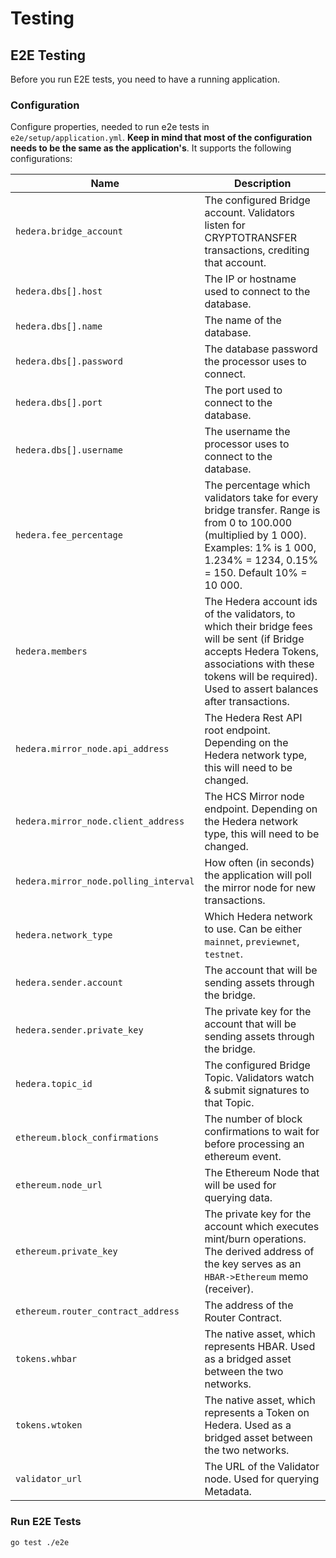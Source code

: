 # Testing

## E2E Testing

Before you run E2E tests, you need to have a running application.

### Configuration

Configure properties, needed to run e2e tests in `e2e/setup/application.yml`.
**Keep in mind that most of the configuration needs to be the same as the application's**.
It supports the following configurations:

Name                                      | Description                                                                                                                                                                                                       |
----------------------------------------- | ----------------------------------------------------------------------------------------------------------------------------------------------------------------------------------------------------------------- |
`hedera.bridge_account`                   | The configured Bridge account. Validators listen for CRYPTOTRANSFER transactions, crediting that account.
`hedera.dbs[].host`                       | The IP or hostname used to connect to the database.
`hedera.dbs[].name`                       | The name of the database.
`hedera.dbs[].password`                   | The database password the processor uses to connect.
`hedera.dbs[].port`                       | The port used to connect to the database.
`hedera.dbs[].username`                   | The username the processor uses to connect to the database.
`hedera.fee_percentage`                   | The percentage which validators take for every bridge transfer. Range is from 0 to 100.000 (multiplied by 1 000). Examples: 1% is 1 000, 1.234% = 1234, 0.15% = 150. Default 10% = 10 000.
`hedera.members`                          | The Hedera account ids of the validators, to which their bridge fees will be sent (if Bridge accepts Hedera Tokens, associations with these tokens will be required). Used to assert balances after transactions.
`hedera.mirror_node.api_address`          | The Hedera Rest API root endpoint. Depending on the Hedera network type, this will need to be changed.
`hedera.mirror_node.client_address`       | The HCS Mirror node endpoint. Depending on the Hedera network type, this will need to be changed.
`hedera.mirror_node.polling_interval`     | How often (in seconds) the application will poll the mirror node for new transactions.
`hedera.network_type`                     | Which Hedera network to use. Can be either `mainnet`, `previewnet`, `testnet`.
`hedera.sender.account`                   | The account that will be sending assets through the bridge.
`hedera.sender.private_key`               | The private key for the account that will be sending assets through the bridge.
`hedera.topic_id`                         | The configured Bridge Topic. Validators watch & submit signatures to that Topic.
`ethereum.block_confirmations`            | The number of block confirmations to wait for before processing an ethereum event.
`ethereum.node_url`                       | The Ethereum Node that will be used for querying data.
`ethereum.private_key`                    | The private key for the account which executes mint/burn operations. The derived address of the key serves as an `HBAR->Ethereum` memo (receiver).
`ethereum.router_contract_address`        | The address of the Router Contract.
`tokens.whbar`                            | The native asset, which represents HBAR. Used as a bridged asset between the two networks.
`tokens.wtoken`                           | The native asset, which represents a Token on Hedera. Used as a bridged asset between the two networks.
`validator_url`                           | The URL of the Validator node. Used for querying Metadata.

### Run E2E Tests

```
go test ./e2e
```
